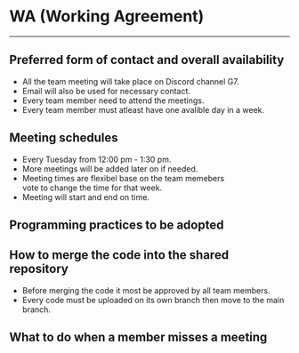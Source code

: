 # WA (Working Agreement) 
---
## Preferred form of contact and overall availability

- All the team meeting will take place on Discord channel G7.
- Email will also be used for necessary contact.
- Every team member need to attend the meetings. 
- Every team member must atleast have one avalible day in a week.

## Meeting schedules

- Every Tuesday from 12:00 pm - 1:30 pm.
- More meetings will be added later on if needed.
- Meeting times are flexibel base on the team memebers\
vote to change the time for that week.
- Meeting will start and end on time.

## Programming practices to be adopted



## How to merge the code into the shared repository
- Before merging the code it most be approved by all team members.
- Every code must be uploaded on its own branch then move to the main branch.


## What to do when a member misses a meeting


